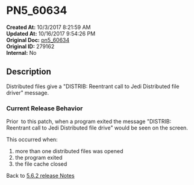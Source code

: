 # PN5_60634

**Created At:** 10/3/2017 8:21:59 AM  
**Updated At:** 10/16/2017 9:54:26 PM  
**Original Doc:** [pn5_60634](https://docs.jbase.com/36526-5-6-2-release-notes/pn5_60634)  
**Original ID:** 279162  
**Internal:** No  

## Description

Distributed files give a "DISTRIB: Reentrant call to Jedi Distributed file driver" message.

### Current Release Behavior

Prior  to this patch, when a program exited the message "DISTRIB: Reentrant call to Jedi Distributed file drive" would be seen on the screen.

This occurred when:

1. more than one distributed files was opened
2. the program exited
3. the file cache closed

Back to [5.6.2 release Notes](./../README.md)
